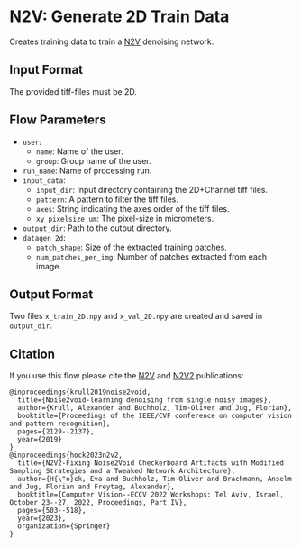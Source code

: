 # N2V: Generate 2D Train Data
Creates training data to train a [N2V](https://github.com/juglab/n2v) denoising network.

## Input Format
The provided tiff-files must be 2D.

## Flow Parameters
* `user`:
    * `name`: Name of the user.
    * `group`: Group name of the user.
* `run_name`: Name of processing run.
* `input_data`:
    * `input_dir`: Input directory containing the 2D+Channel tiff files.
    * `pattern`: A pattern to filter the tiff files.
    * `axes`: String indicating the axes order of the tiff files.
    * `xy_pixelsize_um`: The pixel-size in micrometers.
* `output_dir`: Path to the output directory.
* `datagen_2d`:
    * `patch_shape`: Size of the extracted training patches.
    * `num_patches_per_img`: Number of patches extracted from each image.

## Output Format
Two files `x_train_2D.npy` and `x_val_2D.npy` are created and saved in `output_dir`.

## Citation
If you use this flow please cite the [N2V](https://arxiv.org/abs/1811.10980) and [N2V2](https://arxiv.org/abs/2211.08512) publications:
```text
@inproceedings{krull2019noise2void,
  title={Noise2void-learning denoising from single noisy images},
  author={Krull, Alexander and Buchholz, Tim-Oliver and Jug, Florian},
  booktitle={Proceedings of the IEEE/CVF conference on computer vision and pattern recognition},
  pages={2129--2137},
  year={2019}
}
@inproceedings{hock2023n2v2,
  title={N2V2-Fixing Noise2Void Checkerboard Artifacts with Modified Sampling Strategies and a Tweaked Network Architecture},
  author={H{\"o}ck, Eva and Buchholz, Tim-Oliver and Brachmann, Anselm and Jug, Florian and Freytag, Alexander},
  booktitle={Computer Vision--ECCV 2022 Workshops: Tel Aviv, Israel, October 23--27, 2022, Proceedings, Part IV},
  pages={503--518},
  year={2023},
  organization={Springer}
}
```

